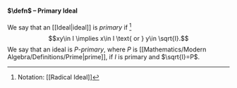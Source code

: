 #### $\defn$ – Primary Ideal
We say that an [[Ideal|ideal]] is *primary* if [^1]$$xy\in I \implies x\in I \text{ or } y\in \sqrt{I}.$$We say that an ideal is $P$-*primary*, where $P$ is [[Mathematics/Modern Algebra/Definitions/Prime|prime]], if $I$ is primary and $\sqrt{I}=P$.

[^1]: Notation: [[Radical Ideal]]